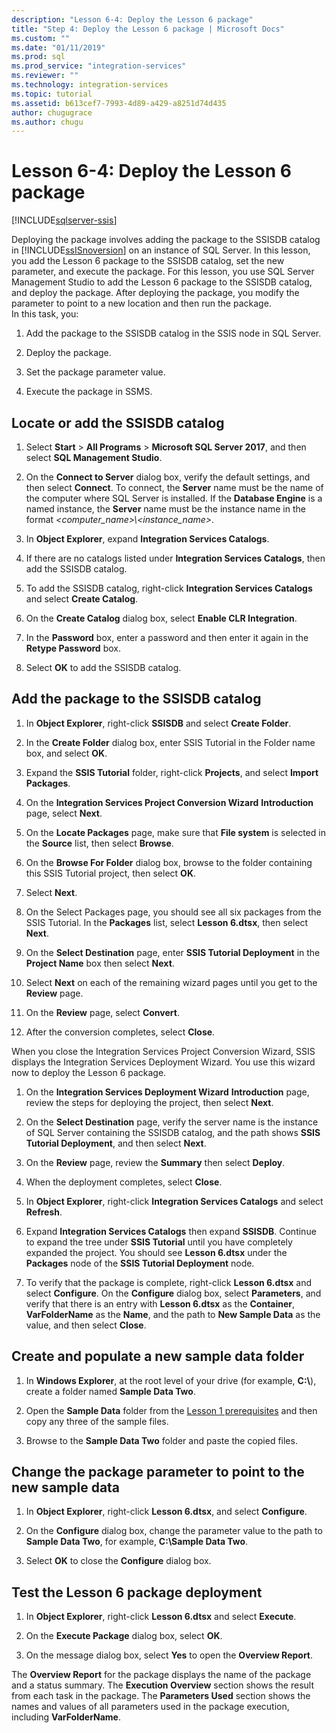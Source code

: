 ```yaml
---
description: "Lesson 6-4: Deploy the Lesson 6 package"
title: "Step 4: Deploy the Lesson 6 package | Microsoft Docs"
ms.custom: ""
ms.date: "01/11/2019"
ms.prod: sql
ms.prod_service: "integration-services"
ms.reviewer: ""
ms.technology: integration-services
ms.topic: tutorial
ms.assetid: b613cef7-7993-4d89-a429-a8251d74d435
author: chugugrace
ms.author: chugu
---
```

# Lesson 6-4: Deploy the Lesson 6 package

[!INCLUDE[sqlserver-ssis](../includes/applies-to-version/sqlserver-ssis.md)]



Deploying the package involves adding the package to the SSISDB catalog in [!INCLUDE[ssISnoversion](../includes/ssisnoversion-md.md)] on an instance of SQL Server. In this lesson, you add the Lesson 6 package to the SSISDB catalog, set the new parameter, and execute the package. For this lesson, you use SQL Server Management Studio to add the Lesson 6 package to the SSISDB catalog, and deploy the package. After deploying the package, you modify the parameter to point to a new location and then run the package.   
In this task, you:  

1. Add the package to the SSISDB catalog in the SSIS node in SQL Server.  
  
2. Deploy the package.  
  
3. Set the package parameter value.  

4. Execute the package in SSMS.  
  
## Locate or add the SSISDB catalog  
  
1.  Select **Start** > **All Programs** > **Microsoft SQL Server 2017**, and then select **SQL Management Studio**.  
  
2.  On the **Connect to Server** dialog box, verify the default settings, and then select **Connect**. To connect, the **Server** name must be the name of the computer where SQL Server is installed. If the **Database Engine** is a named instance, the **Server** name must be the instance name in the format *\<computer_name>\\\<instance_name>*. 
  
3.  In **Object Explorer**, expand **Integration Services Catalogs**.  
  
4.  If there are no catalogs listed under **Integration Services Catalogs**, then add the SSISDB catalog.  
  
5.  To add the SSISDB catalog, right-click **Integration Services Catalogs** and select **Create Catalog**.  
  
6.  On the **Create Catalog** dialog box, select **Enable CLR Integration**.  
  
7.  In the **Password** box, enter a password and then enter it again in the **Retype Password** box. 
  
8.  Select **OK** to add the SSISDB catalog.  
  
## Add the package to the SSISDB catalog  
  
1.  In **Object Explorer**, right-click **SSISDB** and select **Create Folder**.  
  
2.  In the **Create Folder** dialog box, enter SSIS Tutorial in the Folder name box, and select **OK**.  
  
3.  Expand the **SSIS Tutorial** folder, right-click **Projects**, and select **Import Packages**.  
  
4.  On the **Integration Services Project Conversion Wizard** **Introduction** page, select **Next**.  
  
5.  On the **Locate Packages** page, make sure that **File system** is selected in the **Source** list, then select **Browse**.  
  
6.  On the **Browse For Folder** dialog box, browse to the folder containing this SSIS Tutorial project, then select **OK**.  
  
7.  Select **Next**.  
  
8.  On the Select Packages page, you should see all six packages from the SSIS Tutorial. In the **Packages** list, select **Lesson 6.dtsx**, then select **Next**.  
  
9. On the **Select Destination** page, enter **SSIS Tutorial Deployment** in the **Project Name** box then select **Next**.

10. Select **Next** on each of the remaining wizard pages until you get to the **Review** page.  
  
11. On the **Review** page, select **Convert**.  
  
12. After the conversion completes, select **Close**.  
  
When you close the Integration Services Project Conversion Wizard, SSIS displays the Integration Services Deployment Wizard. You use this wizard now to deploy the Lesson 6 package.  
  
1.  On the **Integration Services Deployment Wizard** **Introduction** page, review the steps for deploying the project, then select **Next**.  
  
2.  On the **Select Destination** page, verify the server name is the instance of SQL Server containing the SSISDB catalog, and the path shows **SSIS Tutorial Deployment**, and then select **Next**.  
  
3.  On the **Review** page, review the **Summary** then select **Deploy**.  
  
4.  When the deployment completes, select **Close**.  
  
5.  In **Object Explorer**, right-click **Integration Services Catalogs** and select **Refresh**.  
  
6.  Expand **Integration Services Catalogs** then expand **SSISDB**. Continue to expand the tree under **SSIS Tutorial** until you have completely expanded the project. You should see **Lesson 6.dtsx** under the **Packages** node of the **SSIS Tutorial Deployment** node.  
  
7.  To verify that the package is complete, right-click **Lesson 6.dtsx** and select **Configure**. On the **Configure** dialog box, select **Parameters**, and verify that there is an entry with **Lesson 6.dtsx** as the **Container**, **VarFolderName** as the **Name**, and the path to **New Sample Data** as the value, and then select **Close**.  
  
## Create and populate a new sample data folder  
  
1.  In **Windows Explorer**, at the root level of your drive (for example, **C:\\**), create a folder named **Sample Data Two**.  
  
2.  Open the **Sample Data** folder from the [Lesson 1 prerequisites](../integration-services/lesson-1-create-a-project-and-basic-package-with-ssis.md#prerequisites) and then copy any three of the sample files.  
  
3.  Browse to the **Sample Data Two** folder and paste the copied files.  
  
## Change the package parameter to point to the new sample data  
  
1.  In **Object Explorer**, right-click **Lesson 6.dtsx**, and select **Configure**.  
  
2.  On the **Configure** dialog box, change the parameter value to the path to **Sample Data Two**, for example, **C:\\Sample Data Two**.  
  
3.  Select **OK** to close the **Configure** dialog box.  
  
## Test the Lesson 6 package deployment  
  
1.  In **Object Explorer**, right-click **Lesson 6.dtsx** and select **Execute**.  
  
2.  On the **Execute Package** dialog box, select **OK**.  
  
3.  On the message dialog box, select **Yes** to open the **Overview Report**.  
  
The **Overview Report** for the package displays the name of the package and a status summary. The **Execution Overview** section shows the result from each task in the package. The **Parameters Used** section shows the names and values of all parameters used in the package execution, including **VarFolderName**.  
  
